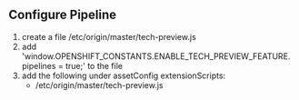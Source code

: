 ## Configure Pipeline
1. create a file /etc/origin/master/tech-preview.js
2. add 'window.OPENSHIFT_CONSTANTS.ENABLE_TECH_PREVIEW_FEATURE.pipelines = true;' to the file
3. add the following under assetConfig
extensionScripts:
    - /etc/origin/master/tech-preview.js